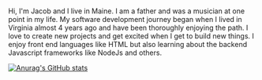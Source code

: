 #

Hi, I'm Jacob and I live in Maine.  I am a father and was a musician at one point in my life. My software development journey began when I lived in Virginia almost 4 years ago and have been thoroughly enjoying the path. I love to create new projects and get excited when I get to build new things. I enjoy front end languages like HTML but also learning about the backend Javascript frameworks like NodeJs and others.

<!---
brownsugs/brownsugs is a ✨ special ✨ repository because its `README.md` (this file) appears on your GitHub profile.
You can click the Preview link to take a look at your changes.
--->

[![Anurag's GitHub stats](https://github-readme-stats.vercel.app/api?username=brownsugs)](https://github.com/anuraghazra/github-readme-stats)
